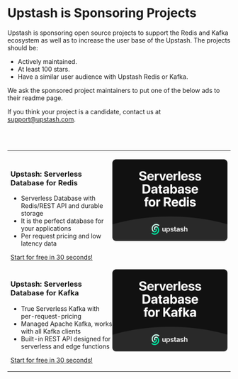 # Upstash is Sponsoring Projects

Upstash is sponsoring open source projects to support the Redis and Kafka
ecosystem as well as to increase the user base of the Upstash. The projects
should be:

- Actively maintained.
- At least 100 stars.
- Have a similar user audience with Upstash Redis or Kafka.

We ask the sponsored project maintainers to put one of the below ads to their readme page.

If you think your project is a candidate, contact us at support@upstash.com.

<br/>
<br/>

<table>
<tr>
<td>
  <img width="1000" height="0">
  <img src="https://raw.githubusercontent.com/upstash/sponsorship/master/redis.png" alt="Upstash" width="260" align="right">

<h3>Upstash: Serverless Database for Redis</h3>

  <ul>
    <li>Serverless Database with Redis/REST API and durable storage</li>
    <li>It is the perfect database for your applications</li>
    <li>Per request pricing and low latency data</li>
  </ul>

[Start for free in 30 seconds!](https://upstash.com/?utm_source=ioredis)
</td>
</tr>

<tr>
<td>
  <img src="https://raw.githubusercontent.com/upstash/sponsorship/master/kafka.png" alt="Upstash" width="260" align="right">

<h3>Upstash: Serverless Database for Kafka</h3>

  <ul>
    <li>True Serverless Kafka with per-request-pricing</li>
    <li>Managed Apache Kafka, works with all Kafka clients</li>
    <li>Built-in REST API designed for serverless and edge functions</li>
  </ul>

[Start for free in 30 seconds!](https://upstash.com)
</td>
</tr>
</table>




